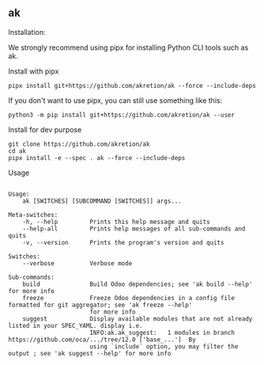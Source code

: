 ## ak


Installation:

We strongly recommend using pipx for installing Python CLI tools such as ak.

Install with pipx

```
pipx install git+https://github.com/akretion/ak --force --include-deps
```

If you don't want to use pipx, you can still use something like this:

```
python3 -m pip install git+https://github.com/akretion/ak --user
```

Install for dev purpose
```
git clone https://github.com/akretion/ak
cd ak
pipx install -e --spec . ak --force --include-deps
```

Usage

```

Usage:
    ak [SWITCHES] [SUBCOMMAND [SWITCHES]] args...

Meta-switches:
    -h, --help         Prints this help message and quits
    --help-all         Prints help messages of all sub-commands and quits
    -v, --version      Prints the program's version and quits

Switches:
    --verbose          Verbose mode

Sub-commands:
    build              Build Odoo dependencies; see 'ak build --help' for more info
    freeze             Freeze Odoo dependencies in a config file formatted for git aggregator; see 'ak freeze --help'
                       for more info
    suggest            Display available modules that are not already listed in your SPEC_YAML. display i.e.
                       INFO:ak.ak_suggest:   1 modules in branch https://github.com/oca/.../tree/12.0 ['base_...']  By
                       using `include` option, you may filter the output ; see 'ak suggest --help' for more info
```
